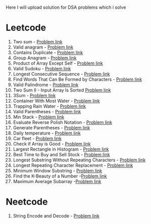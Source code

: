 Here I will upload solution for DSA problems which i solve

# Leetcode

1. Two sum - [Problem link](https://leetcode.com/problems/two-sum/description/)
2. Valid anagram - [Problem link](https://leetcode.com/problems/valid-anagram/)
3. Contains Duplicate - [Problem link](https://leetcode.com/problems/contains-duplicate/)
4. Group Anagram - [Problem link](https://leetcode.com/problems/group-anagrams/)
5. Product of Array Except Self - [Problem link](https://leetcode.com/problems/group-anagrams/)
6. Valid Sudoku - [Problem link](https://leetcode.com/problems/valid-sudoku/description/)
7. Longest Consecutive Sequence - [Problem link](https://leetcode.com/problems/longest-consecutive-sequence/description/)
8. Find Words That Can Be Formed by Characters - [Problem link](https://leetcode.com/problems/find-words-that-can-be-formed-by-characters/)
9. Valid Palindrome - [Problem link](https://leetcode.com/problems/valid-palindrome/description/)
10. Two Sum II - Input Array Is Sorted [Problem link](https://leetcode.com/problems/two-sum-ii-input-array-is-sorted/description/)
11. 3Sum - [Problem link](https://leetcode.com/problems/3sum/description/)
12. Container With Most Water - [Problem link](https://leetcode.com/problems/container-with-most-water/description/)
13. Trapping Rain Water - [Problem link](https://leetcode.com/problems/trapping-rain-water/description/)
14. Valid Parentheses - [Problem link](https://leetcode.com/problems/valid-parentheses/description/)
15. Min Stack - [Problem link](https://leetcode.com/problems/min-stack/description/)
16. Evaluate Reverse Polish Notation - [Problem link](https://leetcode.com/problems/evaluate-reverse-polish-notation/)
17. Generate Parentheses - [Problem link](https://leetcode.com/problems/generate-parentheses/description/)
18. Daily temperature - [Problem link](https://leetcode.com/problems/daily-temperatures/description/)
19. Car fleet - [Problem link](https://leetcode.com/problems/car-fleet/description/)
20. Check if Array is Good - [Problem link](https://leetcode.com/problems/check-if-array-is-good/description/)
21. Largest Rectangle in Histogram - [Problem link](https://leetcode.com/problems/largest-rectangle-in-histogram/description/)
22. Best Time to Buy and Sell Stock - [Problem link](https://leetcode.com/problems/best-time-to-buy-and-sell-stock/description/)
23. Longest Substring Without Repeating Characters - [Problem link](https://leetcode.com/problems/longest-substring-without-repeating-characters/description/)
24. Longest Repeating Character Replacement - [Problem link](https://leetcode.com/problems/longest-repeating-character-replacement/description/)
25. Minimum Window Substring - [Problem link](https://leetcode.com/problems/minimum-window-substring/description/)
26. Find the K-Beauty of a Number -[Problem link](https://leetcode.com/problems/find-the-k-beauty-of-a-number/description/)
27. Maximum Average Subarray -[Problem link](https://leetcode.com/problems/maximum-average-subarray-i/description/)

# Neetcode

1. String Encode and Decode - [Problem link](https://neetcode.io/problems/string-encode-and-decode)
